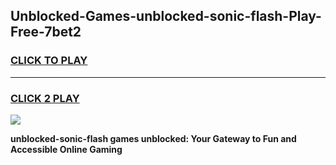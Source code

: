 
## Unblocked-Games-unblocked-sonic-flash-Play-Free-7bet2
<h3>
<a href="https://premium76.site?title=unblocked-sonic-flash&ref=10A">CLICK TO PLAY</a></h3>
<hr>

<h3>
<a href="https://premium76.site?title=unblocked-sonic-flash&ref=10A">CLICK 2 PLAY</a>
  
</h3>

<a href="https://premium76.site?title=unblocked-sonic-flash&ref=10A"><img src="https://clearcache.store/games.png"></a>


**unblocked-sonic-flash games unblocked: Your Gateway to Fun and Accessible Online Gaming**
